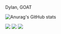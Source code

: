 Dylan, GOAT

![Anurag's GitHub stats](https://github-readme-stats.vercel.app/api?username=Dylancsq&show_icons=true&theme=dark)






<div> 
  <a href="https://www.instagram.com/dylan_csoares"?igsh=eW41b2h0a2d5a2Z3&utm_source=qr" target="_blank"><img src="https://img.shields.io/badge/-Instagram-%23E4405F?style=for-the-badge&logo=instagram&logoColor=white" target="_blank"></a>
 <a href="https://www.linkedin.com/in/dylan-soares-46238b357/" target="_blank"><img src="https://img.shields.io/badge/-LinkedIn-%230077B5?style=for-the-badge&logo=linkedin&logoColor=white" target="_blank"></a> 
<img align"right" alt"yodinha" height"30" widht"40" src="https://media.giphy.com/media/v1.Y2lkPTc5MGI3NjExMGJxeTJ3bGliZms3bGh6Mm50ZWxmYXV0dzc4ZGpia29jaXExcTdqMyZlcD12MV9naWZzX3NlYXJjaCZjdD1n/S3PBXqHjKL9GZhK2Yv/giphy.gif">
  </div>
